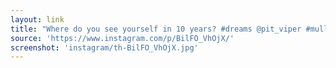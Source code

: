 ```yaml
---
layout: link
title: "Where do you see yourself in 10 years? #dreams @pit_viper #mullet @buschbeer"
source: 'https://www.instagram.com/p/BilFO_VhOjX/'
screenshot: 'instagram/th-BilFO_VhOjX.jpg'
---
```


